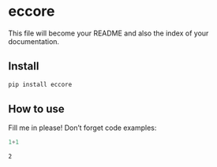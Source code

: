 eccore
================

<!-- WARNING: THIS FILE WAS AUTOGENERATED! DO NOT EDIT! -->

This file will become your README and also the index of your
documentation.

## Install

``` sh
pip install eccore
```

## How to use

Fill me in please! Don’t forget code examples:

``` python
1+1
```

    2

